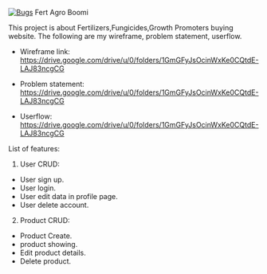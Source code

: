[![Bugs](https://sonarcloud.io/api/project_badges/measure?project=fssa-batch3_boobalan.ravichandran__web_project&metric=bugs)](https://sonarcloud.io/summary/new_code?id=fssa-batch3_boobalan.ravichandran__web_project)
Fert Agro Boomi

This project is about Fertilizers,Fungicides,Growth Promoters buying website. The following are my wireframe, problem statement, userflow.
* Wireframe link: https://drive.google.com/drive/u/0/folders/1GmGFyJsOcinWxKe0CQtdE-LAJ83ncgCG

* Problem statement: https://drive.google.com/drive/u/0/folders/1GmGFyJsOcinWxKe0CQtdE-LAJ83ncgCG

* Userflow: https://drive.google.com/drive/u/0/folders/1GmGFyJsOcinWxKe0CQtdE-LAJ83ncgCG


List of features:
1. User CRUD:
* User sign up.
* User login.
* User edit data in profile page.
* User delete account.

2. Product CRUD:
* Product Create.
* product showing.
* Edit product details.
* Delete product.
